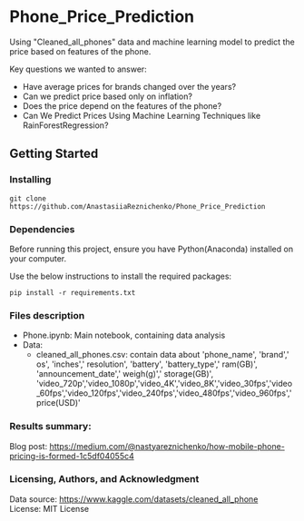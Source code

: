 # Phone_Price_Prediction

Using "Cleaned_all_phones"  data and machine learning model to predict the price based on features of the phone.





Key questions we wanted to answer:
* Have average prices for brands changed over the years?
* Can we predict price based only on inflation?
* Does the price depend on the features of the phone?
* Can We Predict Prices Using Machine Learning Techniques like RainForestRegression?


## Getting Started

### Installing

```
git clone https://github.com/AnastasiiaReznichenko/Phone_Price_Prediction
```

### Dependencies

Before running this project, ensure you have Python(Anaconda) installed on your computer. 

Use the below instructions to install the required packages:
```
pip install -r requirements.txt
```

### Files description
* Phone.ipynb: Main notebook, containing data analysis
* Data:
  * cleaned_all_phones.csv: contain data about 'phone_name', 'brand',' os', 'inches',' resolution', 'battery', 'battery_type',' ram(GB)', 'announcement_date',' weigh(g)',' storage(GB)',
    'video_720p','video_1080p','video_4K','video_8K','video_30fps','video_60fps','video_120fps','video_240fps','video_480fps','video_960fps','price(USD)'
  

### Results summary:

Blog post: https://medium.com/@nastyareznichenko/how-mobile-phone-pricing-is-formed-1c5df04055c4

### Licensing, Authors, and Acknowledgment
Data source: https://www.kaggle.com/datasets/cleaned_all_phone <br />
License: MIT License
